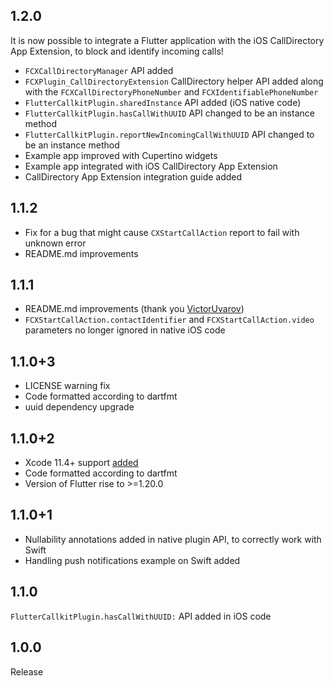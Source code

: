 ## 1.2.0
It is now possible to integrate a Flutter application with the iOS CallDirectory App Extension,
to block and identify incoming calls!
- `FCXCallDirectoryManager` API added
- `FCXPlugin_CallDirectoryExtension` CallDirectory helper API added along 
  with the `FCXCallDirectoryPhoneNumber` and `FCXIdentifiablePhoneNumber`
- `FlutterCallkitPlugin.sharedInstance` API added (iOS native code)
- `FlutterCallkitPlugin.hasCallWithUUID` API changed to be an instance method
- `FlutterCallkitPlugin.reportNewIncomingCallWithUUID` API changed to be an instance method
- Example app improved with Cupertino widgets
- Example app integrated with iOS CallDirectory App Extension
- CallDirectory App Extension integration guide added

## 1.1.2
- Fix for a bug that might cause `CXStartCallAction` report to fail with unknown error
- README.md improvements

## 1.1.1
- README.md improvements (thank you [VictorUvarov](https://github.com/voximplant/flutter_callkit/pull/5))
- `FCXStartCallAction.contactIdentifier` and `FCXStartCallAction.video` parameters no longer ignored in native iOS code

## 1.1.0+3
- LICENSE warning fix
- Code formatted according to dartfmt
- uuid dependency upgrade

## 1.1.0+2
- Xcode 11.4+ support [added](https://flutter.dev/docs/development/ios-project-migration)
- Code formatted according to dartfmt
- Version of Flutter rise to >=1.20.0

## 1.1.0+1
- Nullability annotations added in native plugin API, to correctly work with Swift
- Handling push notifications example on Swift added

## 1.1.0
`FlutterCallkitPlugin.hasCallWithUUID:` API added in iOS code

## 1.0.0
Release